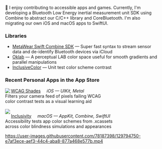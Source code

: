 👋  I enjoy contributing to accessible apps and games. Currently, I'm developing a Bluetooth Low Energy inertial measurement unit SDK using Combine to abstract our C/C++ library and CoreBluetooth. I'm also migrating our own iOS and macOS apps to SwiftUI.

### Libraries
* [MetaWear Swift Combine SDK](https://github.com/mbientlab/MetaWear-Swift-Combine-SDK) — Super fast syntax to stream sensor data and de-identify Bluetooth devices via iCloud
* [Oklab](https://github.com/importRyan/oklab/) — A perceptual LAB color space useful for smooth gradients and parallel manipulations
* [InclusiveColor](https://github.com/importRyan/inclusivecolor) — Unit test color scheme contrast


### Recent Personal Apps in the App Store
<img align="left" src="https://user-images.githubusercontent.com/78187398/129800344-222723a8-c508-4a9b-bb65-ff7b3b4995ac.png"> 

[WCAG Shades](https://apps.apple.com/app/wcag-shades/id1570595563) &nbsp; &nbsp; *iOS — UIKit, Metal*  
Filters your camera feed of pixels failing WCAG  
color contrast tests as a visual learning aid  
<br>
<img align="left" src="https://user-images.githubusercontent.com/78187398/129798982-46039684-c9c2-4ddf-add3-4a9650ab51b1.png">

[Inclusivity](https://apps.apple.com/app/inclusivity/id1566281154) &nbsp; &nbsp; *macOS — AppKit, Combine, SwiftUI*  
Accessibility tests app color schemes from .xcassets  
across color blindness simulations and appearances


https://user-images.githubusercontent.com/78187398/129794750-e7af3ece-aef3-44c4-aba8-877a468e577b.mp4


